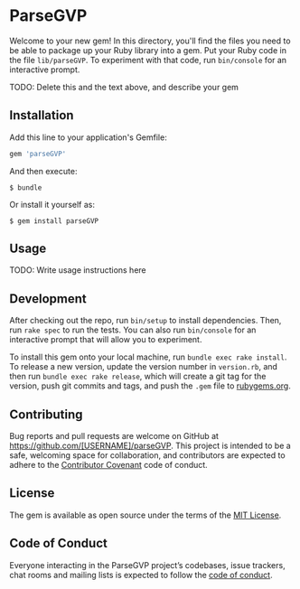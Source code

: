 # ParseGVP

Welcome to your new gem! In this directory, you'll find the files you need to be able to package up your Ruby library into a gem. Put your Ruby code in the file `lib/parseGVP`. To experiment with that code, run `bin/console` for an interactive prompt.

TODO: Delete this and the text above, and describe your gem

## Installation

Add this line to your application's Gemfile:

```ruby
gem 'parseGVP'
```

And then execute:

    $ bundle

Or install it yourself as:

    $ gem install parseGVP

## Usage

TODO: Write usage instructions here

## Development

After checking out the repo, run `bin/setup` to install dependencies. Then, run `rake spec` to run the tests. You can also run `bin/console` for an interactive prompt that will allow you to experiment.

To install this gem onto your local machine, run `bundle exec rake install`. To release a new version, update the version number in `version.rb`, and then run `bundle exec rake release`, which will create a git tag for the version, push git commits and tags, and push the `.gem` file to [rubygems.org](https://rubygems.org).

## Contributing

Bug reports and pull requests are welcome on GitHub at https://github.com/[USERNAME]/parseGVP. This project is intended to be a safe, welcoming space for collaboration, and contributors are expected to adhere to the [Contributor Covenant](http://contributor-covenant.org) code of conduct.

## License

The gem is available as open source under the terms of the [MIT License](https://opensource.org/licenses/MIT).

## Code of Conduct

Everyone interacting in the ParseGVP project’s codebases, issue trackers, chat rooms and mailing lists is expected to follow the [code of conduct](https://github.com/[USERNAME]/parseGVP/blob/master/CODE_OF_CONDUCT.md).
